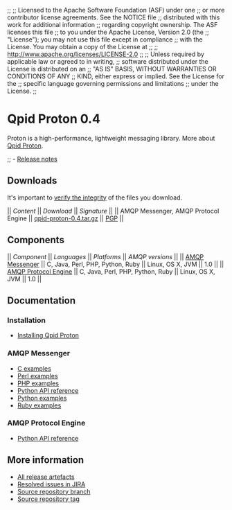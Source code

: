 ;;
;; Licensed to the Apache Software Foundation (ASF) under one
;; or more contributor license agreements.  See the NOTICE file
;; distributed with this work for additional information
;; regarding copyright ownership.  The ASF licenses this file
;; to you under the Apache License, Version 2.0 (the
;; "License"); you may not use this file except in compliance
;; with the License.  You may obtain a copy of the License at
;; 
;;   http://www.apache.org/licenses/LICENSE-2.0
;; 
;; Unless required by applicable law or agreed to in writing,
;; software distributed under the License is distributed on an
;; "AS IS" BASIS, WITHOUT WARRANTIES OR CONDITIONS OF ANY
;; KIND, either express or implied.  See the License for the
;; specific language governing permissions and limitations
;; under the License.
;;

# Qpid Proton 0.4

Proton is a high-performance, lightweight messaging library. More
about [Qpid
Proton](file:///home/jross/transom/output/proton/index.html).

;; - [Release notes](release-notes.html)

## Downloads

It's important to [verify the
integrity](@site-url@/download.html#verify-what-you-download) of the
files you download.

  || *Content* || *Download* || *Signature* ||
  || AMQP Messenger, AMQP Protocol Engine || [qpid-proton-0.4.tar.gz](http://www.apache.org/dist/qpid/proton/0.4/qpid-proton-0.4.tar.gz) || [PGP](http://www.apache.org/dist/qpid/proton/0.4/qpid-proton-0.4.tar.gz.asc) ||

## Components

  || *Component* || *Languages* || *Platforms* || *AMQP versions* ||
  || [AMQP Messenger](@site-url@/components/messenger/index.html) || C, Java, Perl, PHP, Python, Ruby || Linux, OS X, JVM || 1.0 ||
  || [AMQP Protocol Engine](@site-url@/components/protocol-engine/index.html) || C, Java, Perl, PHP, Python, Ruby || Linux, OS X, JVM || 1.0 ||

## Documentation

### Installation

 - [Installing Qpid Proton](http://svn.apache.org/repos/asf/qpid/proton/tags/0.4/README)

### AMQP Messenger

 - [C examples](messenger/c/examples/index.html)
 - [Perl examples](messenger/perl/examples/index.html)
 - [PHP examples](messenger/php/examples/index.html)
 - [Python API reference](protocol-engine/python/api/proton.Messenger-class.html)
 - [Python examples](messenger/python/examples/index.html)
 - [Ruby examples](messenger/ruby/examples/index.html)

### AMQP Protocol Engine

 - [Python API reference](protocol-engine/python/api/index.html)

## More information

 - [All release artefacts](http://www.apache.org/dist/qpid/proton/0.4)
 - [Resolved issues in JIRA](https://issues.apache.org/jira/issues/?jql=project+%3D+PROTON+AND+fixVersion+%3D+%270.4%27+ORDER+BY+priority+DESC)
 - [Source repository branch](http://svn.apache.org/repos/asf/qpid/proton/branches/0.4)
 - [Source repository tag](http://svn.apache.org/repos/asf/qpid/proton/tags/0.4)

